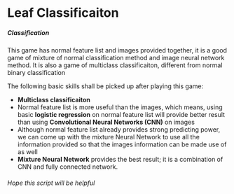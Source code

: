 # Leaf Classificaiton
##### Classification
This game has normal feature list and images provided together, it is a good game of mixture of normal classification method and image neural network method. It is also a game of multiclass classificaiton, different from normal binary classification

The following basic skills shall be picked up after playing this game:
* **Multiclass classificaiton**
* Normal feature list is more useful than the images, which means, using basic **logistic regression** on normal feature list will provide better result than using **Convolutional Neural Networks (CNN)** on images
* Although normal feature list already provides strong predicting power, we can come up with the mixture Neural Network to use all the information provided so that the images information can be made use of as well
* **Mixture Neural Network** provides the best result; it is a combination of CNN and fully connected network.

###### Hope this script will be helpful
